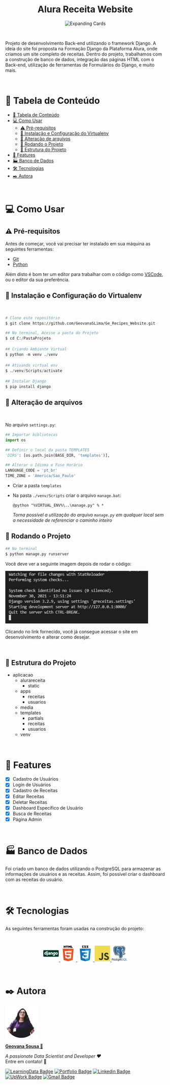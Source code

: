 <h1 align="center">Alura Receita Website</h1>

<!-- <p align="center"><img src="https://img.shields.io/static/v1?label=&message=Live Demo&color=FC5C65&style=for-the-badge&logo=heroku" style="align-items:center"/></p> -->

<p align="center"><img src="https://github.com/GeovanaSLima/Ge_Recipes_Website/blob/main/django-gereceitas.gif"  alt="Expanding Cards"/></p>


</br>

Projeto de desenvolvimento Back-end utilizando o framework Django. A ideia do site foi proposta na Formação Django da Plataforma Alura, onde criamos um site completo de receitas. Dentro do projeto, trabalhamos com a construção de banco de dados, integração das páginas HTML com o Back-end, utilização de ferramentas de Formulários do Django, e muito mais.

</br>

# 🏁 Tabela de Conteúdo

- [🏁 Tabela de Conteúdo](#-tabela-de-conteúdo)
- [💻 Como Usar](#-como-usar)
  - [⚠️ Pré-requisitos](#️-pré-requisitos)
  - [🔨 Instalação e Configuração do Virtualenv](#-instalação-e-configuração-do-virtualenv)
  - [📄 Alteração de arquivos](#-alteração-de-arquivos)
  - [🚩 Rodando o Projeto](#-rodando-o-projeto)
  - [📝 Estrutura do Projeto](#-estrutura-do-projeto)
- [🚀 Features](#-features)
- [🏭 Banco de Dados](#-banco-de-dados)
- [🛠 Tecnologias](#-tecnologias)
- [✒️ Autora](#️-autora)


</br>

# 💻 Como Usar

## ⚠️ Pré-requisitos
Antes de começar, você vai precisar ter instalado em sua máquina as seguintes ferramentas:

* [Git](https://git-scm.com)
* [Python](https://www.python.org/)

Além disto é bom ter um editor para trabalhar com o código como [VSCode](https://code.visualstudio.com/), ou o editor da sua preferência.

## 🔨 Instalação e Configuração do Virtualenv
</br>

```bash
# Clone este repositório
$ git clone https://github.com/GeovanaSLima/Ge_Recipes_Website.git
```


```python
## No terminal, Acesse a pasta do Projeto
$ cd C:/PastaProjeto

## Criando Ambiente Virtual
$ python -m venv ./venv       

## Ativando virtual env
$ ./venv/Scripts/activate    

## Instalar Django
$ pip install django          
```

## 📄 Alteração de arquivos 
</br> 

No arquivo ```settings.py```:
```python
## Importar bibliotecas
import os
```

```python
## Definir o local da pasta TEMPLATES
'DIRS': [os.path.join(BASE_DIR, 'templates')],
```

```python
## Alterar o Idioma e Fuso Horário
LANGUAGE_CODE = 'pt_br'
TIME_ZONE = 'America/Sao_Paulo'
```
* Criar a pasta ```templates```
* Na pasta ```./venv/Scripts``` criar o arquivo ```manage.bat```:

    ```
    @python "%VIRTUAL_ENV%\..\manage.py" % *
    ```
    _Torna possível a utilização do arquivo ```manage.py``` em qualquer local sem a necessidade de referenciar o caminho inteiro_

## 🚩 Rodando o Projeto
```python
## No terminal
$ python manage.py runserver 
```

Você deve ver a seguinte imagem depois de rodar o código:

<img src="https://github.com/GeovanaSLima/Ge_Recipes_Website/blob/main/runserver.PNG">


</br>

Clicando no link fornecido, você já consegue acessar o site em desenvolvimento e alterar como desejar.

</br>

## 📝 Estrutura do Projeto
   - aplicacao
      - alurareceita
        - static
      - apps
        - receitas
        - usuarios
      - media
      - templates
        - partials
        - receitas
        - usuarios
      - venv

</br>

# 🚀 Features

- [X] Cadastro de Usuários
- [X] Login de Usuários
- [X] Cadastro de Receitas
- [X] Editar Receitas
- [X] Deletar Receitas
- [X] Dashboard Específico de Usuário
- [X] Busca de Receitas
- [X] Página Admin
  
</br>

# 🏭 Banco de Dados


Foi criado um banco de dados utilizando o PostgreSQL para armazenar as informações de usuários e as receitas. Assim, foi possível criar o dashboard com as receitas do usuário.

</br>


# 🛠 Tecnologias

As seguintes ferramentas foram usadas na construção do projeto:

</br>

<p align="center">
<a href="https://www.djangoproject.com/" target="_blank"> <img src="https://raw.githubusercontent.com/devicons/devicon/master/icons/django/django-original.svg" alt="django" width="50" height="50"/> </a><a href="https://www.w3.org/html/" target="_blank"> <img src="https://raw.githubusercontent.com/devicons/devicon/master/icons/html5/html5-original-wordmark.svg" alt="html5" width="50" height="50"/> </a><a href="https://www.w3schools.com/css/" target="_blank"> <img src="https://raw.githubusercontent.com/devicons/devicon/master/icons/css3/css3-original-wordmark.svg" alt="css3" width="50" height="50"/> </a><a href="https://developer.mozilla.org/en-US/docs/Web/JavaScript" target="_blank"> <img src="https://raw.githubusercontent.com/devicons/devicon/master/icons/javascript/javascript-original.svg" alt="javascript" width="50" height="50"/> </a><a href="https://www.postgresql.org" target="_blank"> <img src="https://raw.githubusercontent.com/devicons/devicon/master/icons/postgresql/postgresql-original-wordmark.svg" alt="postgresql" width="50" height="50"/> </a>

</p>

</br>

# ✒️ Autora


<a href="https://learningdata.dev/sobre">  
 <img src="https://raw.githubusercontent.com/GeovanaSLima/GeovanaSLima/main/GitProfile.png" alt="Geovana Sousa"/>
  <p><b>Geovana Sousa 🚀</b></p></a>
<p><i>A passionate Data Scientist and Developer ❤️</i></br>
   Entre em contato! 👋</p>
 


[![LearningData Badge](https://img.shields.io/badge/-LearningData-%23FC5C65?style=&logo=ghost)](https://learningdata.dev)
[![Portfolio Badge](https://img.shields.io/badge/-Portfolio-%238390A2?style=&logo=adobe)](https://geovanasousa.com)
[![Linkedin Badge](https://img.shields.io/badge/-Geovana-blue?style=&logo=Linkedin&logoColor=white&link=https://www.linkedin.com/in/geovana--sousa/)](https://www.linkedin.com/in/geovana--sousa/) 
[![UpWork Badge](https://img.shields.io/badge/-UpWork-%23008329?style=&logo=upwork)](https://www.upwork.com/freelancers/~011b2cff3928142907)
[![Gmail Badge](https://img.shields.io/badge/-geovanasslima-c14438?style=&logo=Gmail&logoColor=white&link=mailto:geovanasslima@gmail.com)](mailto:geovanasslima@gmail.com)
